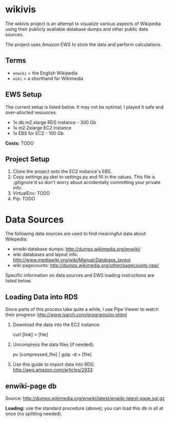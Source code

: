 wikivis
=======
The wikivis project is an attempt to visualize various aspects of Wikipedia
using their publicly available database dumps and other public data sources.

The project uses Amazon EWS to store the data and perform calculations.

Terms
-----
 * `enwiki` = the English Wikipedia
 * `wiki` = a shorthand for Wikimedia

EWS Setup
---------
The current setup is listed below.  It may not be optimal; I played it safe and
over-allocted resources.

 * 1x db.m2.xlarge RDS instance - 300 Gb
 * 1x m2.2xlarge EC2 instance
 * 1x EBS for EC2 - 100 Gb

**Costs:** TODO

Project Setup
-------------
 1. Clone the project onto the EC2 instance's EBS.
 2. Copy settings.py.skel to settings.py and fill in the values.  This file is
    .gitignore'd so don't worry about accidentally committing your private info.
 3. VirtualEnv: TODO
 4. Pip: TODO


Data Sources
============
The following data sources are used to find meaningful data about Wikipedia:

 * enwiki database dumps: http://dumps.wikimedia.org/enwiki/
 * wiki databases and layout info: http://www.mediawiki.org/wiki/Manual:Database_layout
 * wiki pagecounts: http://dumps.wikimedia.org/other/pagecounts-raw/

Specific information on data sources and EWS loading instructions are listed below.

Loading Data into RDS
---------------------
Since parts of this process take quite a while, I use Pipe Viewer to watch
their progress: http://www.ivarch.com/programs/pv.shtml

 1. Download the data into the EC2 instance:

    curl \[link\] > \[file\]

 2. Uncompress the data files (if needed):

    pv \[compressed_file\] | gzip -d > \[file\]

 3. Use this guide to import data into RDS: http://aws.amazon.com/articles/2933

enwiki-page db
--------------
Source: http://dumps.wikimedia.org/enwiki/latest/enwiki-latest-page.sql.gz

**Loading:** use the standard procedure (above); you can load this db in all at
once (no splitting needed).
